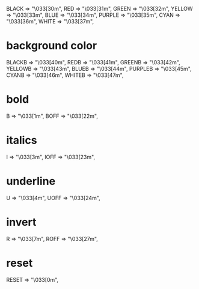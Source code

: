 BLACK  => "\033[30m",
RED    => "\033[31m",
GREEN  => "\033[32m",
YELLOW => "\033[33m",
BLUE   => "\033[34m",
PURPLE => "\033[35m",
CYAN   => "\033[36m",
WHITE  => "\033[37m",


# background color
BLACKB  => "\033[40m",
REDB    => "\033[41m",
GREENB  => "\033[42m",
YELLOWB => "\033[43m",
BLUEB   => "\033[44m",
PURPLEB => "\033[45m",
CYANB   => "\033[46m",
WHITEB  => "\033[47m",

# bold
B    => "\033[1m",
BOFF => "\033[22m",

# italics
I => "\033[3m",
IOFF => "\033[23m",

# underline
U => "\033[4m",
UOFF => "\033[24m",

# invert
R => "\033[7m",
ROFF => "\033[27m",

# reset
RESET  => "\033[0m",